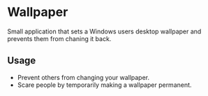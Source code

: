 # Wallpaper

Small application that sets a Windows users desktop wallpaper and prevents them from chaning it back.

## Usage

- Prevent others from changing your wallpaper.
- Scare people by temporarily making a wallpaper permanent.